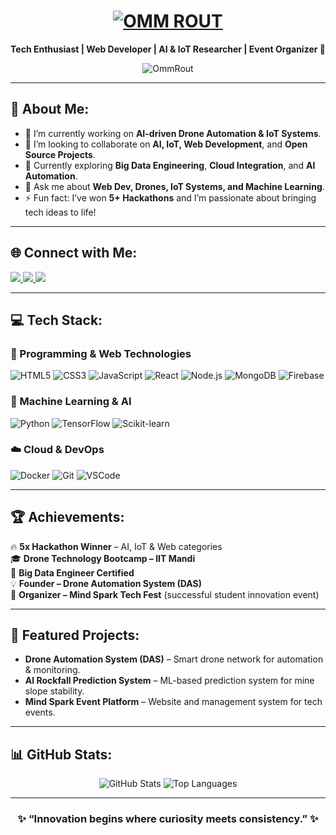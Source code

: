 

<h1 align="center">
  <a href="https://git.io/typing-svg">
    <img src="https://readme-typing-svg.demolab.com?font=Fira+Code&weight=600&size=28&pause=1000&color=00F7FF&center=true&vCenter=true&width=600&lines=Hi+there%2C+I'm+Omm+Rout!+👋;Web+Developer+%7C+AI+%26+IoT+Innovator;Founder+-+Drone+Automation+System+(DAS);5x+Hackathon+Winner+🏆" alt="OMM ROUT" />
  </a>
</h1>

<p align="center">
  <b>Tech Enthusiast | Web Developer | AI & IoT Researcher | Event Organizer 🚀</b>
</p>

<p align="center">
  <img src="https://komarev.com/ghpvc/?username=OmmRout&label=Profile%20views&color=blueviolet&style=flat" alt="OmmRout" />
</p>

---

## 🧠 About Me:

- 🔭 I’m currently working on **AI-driven Drone Automation & IoT Systems**.  
- 🤝 I’m looking to collaborate on **AI, IoT, Web Development**, and **Open Source Projects**.  
- 🌱 Currently exploring **Big Data Engineering**, **Cloud Integration**, and **AI Automation**.  
- 💬 Ask me about **Web Dev, Drones, IoT Systems, and Machine Learning**.  
- ⚡ Fun fact: I’ve won **5+ Hackathons** and I’m passionate about bringing tech ideas to life!  

---

## 🌐 Connect with Me:

<p align="left">
  <a href="https://linkedin.com/in/ommrout" target="_blank">
    <img src="https://img.shields.io/badge/LinkedIn-0077B5?style=for-the-badge&logo=linkedin&logoColor=white" />
  </a>
  <a href="https://github.com/OmmRout" target="_blank">
    <img src="https://img.shields.io/badge/GitHub-100000?style=for-the-badge&logo=github&logoColor=white" />
  </a>
  <a href="https://twitter.com/ommrout" target="_blank">
    <img src="https://img.shields.io/badge/Twitter-1DA1F2?style=for-the-badge&logo=twitter&logoColor=white" />
  </a>
</p>

---

## 💻 Tech Stack:

### 🚀 Programming & Web Technologies
![HTML5](https://img.shields.io/badge/HTML5-E34F26?style=for-the-badge&logo=html5&logoColor=white)
![CSS3](https://img.shields.io/badge/CSS3-1572B6?style=for-the-badge&logo=css3&logoColor=white)
![JavaScript](https://img.shields.io/badge/JavaScript-F7DF1E?style=for-the-badge&logo=javascript&logoColor=black)
![React](https://img.shields.io/badge/React-20232A?style=for-the-badge&logo=react&logoColor=61DAFB)
![Node.js](https://img.shields.io/badge/Node.js-339933?style=for-the-badge&logo=node.js&logoColor=white)
![MongoDB](https://img.shields.io/badge/MongoDB-4EA94B?style=for-the-badge&logo=mongodb&logoColor=white)
![Firebase](https://img.shields.io/badge/Firebase-ffca28?style=for-the-badge&logo=firebase&logoColor=black)

### 🤖 Machine Learning & AI
![Python](https://img.shields.io/badge/Python-3776AB?style=for-the-badge&logo=python&logoColor=yellow)
![TensorFlow](https://img.shields.io/badge/TensorFlow-FF6F00?style=for-the-badge&logo=tensorflow&logoColor=white)
![Scikit-learn](https://img.shields.io/badge/Scikit--learn-F7931E?style=for-the-badge&logo=scikit-learn&logoColor=white)

### ☁️ Cloud & DevOps
![Docker](https://img.shields.io/badge/Docker-2496ED?style=for-the-badge&logo=docker&logoColor=white)
![Git](https://img.shields.io/badge/Git-F05033?style=for-the-badge&logo=git&logoColor=white)
![VSCode](https://img.shields.io/badge/VSCode-007ACC?style=for-the-badge&logo=visualstudiocode&logoColor=white)

---

## 🏆 Achievements:

🔥 **5x Hackathon Winner** – AI, IoT & Web categories  
🎓 **Drone Technology Bootcamp – IIT Mandi**  
📜 **Big Data Engineer Certified**  
💡 **Founder – Drone Automation System (DAS)**  
🎉 **Organizer – Mind Spark Tech Fest** (successful student innovation event)

---

## 🚀 Featured Projects:

- **Drone Automation System (DAS)** – Smart drone network for automation & monitoring.  
- **AI Rockfall Prediction System** – ML-based prediction system for mine slope stability.  
- **Mind Spark Event Platform** – Website and management system for tech events.

---

## 📊 GitHub Stats:

<p align="center">
  <img src="https://github-readme-stats.vercel.app/api?username=OmmRout&show_icons=true&theme=radical" alt="GitHub Stats" />
  <img src="https://github-readme-stats.vercel.app/api/top-langs/?username=OmmRout&layout=compact&theme=radical" alt="Top Languages" />
</p>

---

<h3 align="center">✨ “Innovation begins where curiosity meets consistency.” ✨</h3>
